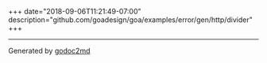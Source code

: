 +++
date="2018-09-06T11:21:49-07:00"
description="github.com/goadesign/goa/examples/error/gen/http/divider"
+++

- - -
Generated by [godoc2md](https://godoc.org/github.com/davecheney/godoc2md)
